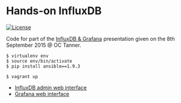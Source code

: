# Hands-on InfluxDB

[![License](https://img.shields.io/badge/license-CC0_1.0_Universal-blue.svg?style=flat)](https://raw.githubusercontent.com/steenzout/hands-on-influxdb/master/LICENSE)

Code for part of the
[InfluxDB & Grafana](http://www.slideshare.net/steenzout/influxdb-grafana) presentation given on
the 8th September 2015 @ OC Tanner.

```
$ virtualenv env
$ source env/bin/activate
$ pip install ansible==1.9.3

$ vagrant up
```

- [InfluxDB admin web interface](http://127.0.0.1:4560/)
- [Grafana web interface](http://127.0.0.1:4568/)

